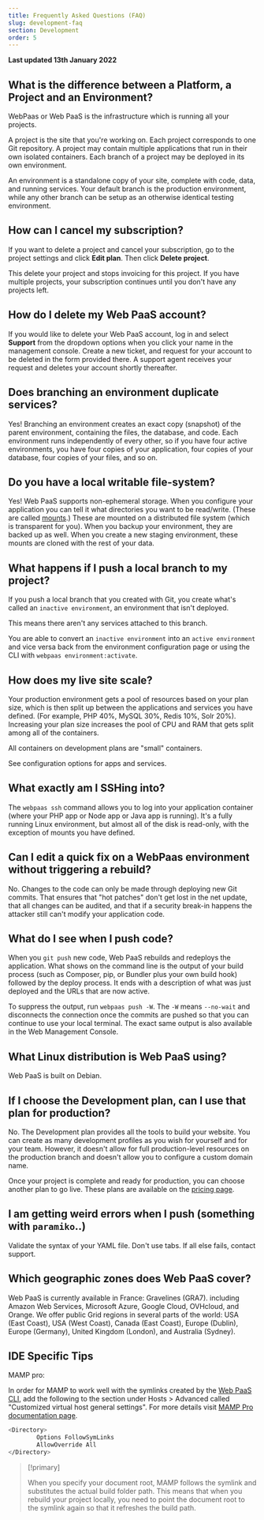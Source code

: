 ```yaml
---
title: Frequently Asked Questions (FAQ)
slug: development-faq
section: Development
order: 5
---
```


**Last updated 13th January 2022**


## What is the difference between a Platform, a Project and an Environment?

WebPaas or Web PaaS is the infrastructure which is running all your projects.

A project is the site that you're working on.
Each project corresponds to one Git repository.
A project may contain multiple applications that run in their own isolated containers.
Each branch of a project may be deployed in its own environment.

An environment is a standalone copy of your site, complete with code, data, and running services.
Your default branch is the production environment, while any other branch can be setup as an otherwise identical testing environment.

## How can I cancel my subscription?

If you want to delete a project and cancel your subscription,
go to the project settings and click **Edit plan**.
Then click **Delete project**.

This delete your project and stops invoicing for this project.
If you have multiple projects, your subscription continues until you don't have any projects left.

## How do I delete my Web PaaS account?

If you would like to delete your Web PaaS account,
log in and select **Support** from the dropdown options when you click your name in the management console.
Create a new ticket, and request for your account to be deleted in the form provided there.
A support agent receives your request and deletes your account shortly thereafter. 

## Does branching an environment duplicate services?

Yes! Branching an environment creates an exact copy (snapshot) of the parent environment,
containing the files, the database, and code.
Each environment runs independently of every other,
so if you have four active environments,
you have four copies of your application, four copies of your database, four copies of your files, and so on.

## Do you have a local writable file-system?

Yes! Web PaaS supports non-ephemeral storage.
When you configure your application you can tell it what directories you want to be read/write.
(These are called [mounts](../configuration-app/app-reference#mounts).)
These are mounted on a distributed file system (which is transparent for you).
When you backup your environment, they are backed up as well.
When you create a new staging environment,
these mounts are cloned with the rest of your data.

## What happens if I push a local branch to my project?

If you push a local branch that you created with Git,
you create what's called an `inactive environment`, an environment that isn't deployed.

This means there aren't any services attached to this branch.

You are able to convert an `inactive environment` into an `active environment`
and vice versa back from the environment configuration page
or using the CLI with `webpaas environment:activate`.

## How does my live site scale?

Your production environment gets a pool of resources based on your plan size,
which is then split up between the applications and services you have defined.
(For example, PHP 40%, MySQL 30%, Redis 10%, Solr 20%).
Increasing your plan size increases the pool of CPU and RAM that gets split among all of the containers.

All containers on development plans are "small" containers.

See configuration options for apps
and services.

## What exactly am I SSHing into?

The `webpaas ssh` command allows you to log into your application container (where your PHP app or Node app or Java app is running).
It's a fully running Linux environment,
but almost all of the disk is read-only, with the exception of mounts you have defined.

## Can I edit a quick fix on a WebPaas environment without triggering a rebuild?

No. Changes to the code can only be made through deploying new Git commits.
That ensures that "hot patches" don't get lost in the net update, that all changes can be audited,
and that if a security break-in happens the attacker still can't modify your application code.

## What do I see when I push code?

When you `git push` new code, Web PaaS rebuilds and redeploys the application.
What shows on the command line is the output of your build process
(such as Composer, pip, or Bundler plus your own build hook) followed by the deploy process.
It ends with a description of what was just deployed and the URLs that are now active.

To suppress the output, run `webpaas push -W`.
The `-W` means `--no-wait` and disconnects the connection once the commits are pushed so that you can continue to use your local terminal.
The exact same output is also available in the Web Management Console.

## What Linux distribution is Web PaaS using?

Web PaaS is built on Debian.

## If I choose the Development plan, can I use that plan for production?

No. The Development plan provides all the tools to build your website.
You can create as many development profiles as you wish for yourself and for your team. 
However, it doesn't allow for full production-level resources on the production branch
and doesn't allow you to configure a custom domain name.

Once your project is complete and ready for production, you can choose another plan to go live.
These plans are available on the [pricing page](https://www.ovhcloud.com/fr/web-paas/).

## I am getting weird errors when I push (something with `paramiko`..)

Validate the syntax of your YAML file.
Don't use tabs.
If all else fails, contact support.

## Which geographic zones does Web PaaS cover?

Web PaaS is currently available in France: Gravelines (GRA7).
including Amazon Web Services, Microsoft Azure, Google Cloud, OVHcloud, and Orange.
We offer public Grid regions in several parts of the world:
USA (East Coast), USA (West Coast), Canada (East Coast), Europe (Dublin), Europe (Germany), United Kingdom (London), and Australia (Sydney).



## IDE Specific Tips

MAMP pro:

In order for MAMP to work well with the symlinks created by the [Web PaaS CLI](https://github.com/ovh/webpaas-cli),
add the following to the section under Hosts \> Advanced called "Customized virtual host general settings".
For more details visit [MAMP Pro documentation page](https://documentation.mamp.info/).

```bash
<Directory>
        Options FollowSymLinks
        AllowOverride All
</Directory>
```

> [!primary]  
> 
> When you specify your document root,
> MAMP follows the symlink and substitutes the actual build folder path.
> This means that when you rebuild your project locally,
> you need to point the document root to the symlink again so that it refreshes the build path.
> 
> 


